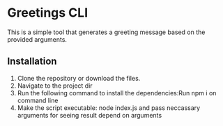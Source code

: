 # Greetings CLI

This is a simple tool that generates a greeting message based on the provided arguments.

## Installation

1. Clone the repository or download the files.
2. Navigate to the project dir
3. Run the following command to install the dependencies:Run npm i on command line
4. Make the script executable:
   node  index.js and pass neccassary arguments for seeing result depend on arguments

